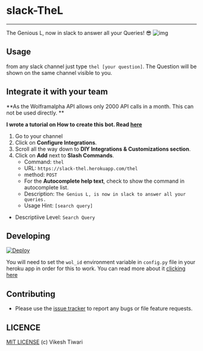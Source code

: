 # slack-TheL
--------------
The Genious L, now in slack to answer all your Queries! :sunglasses:
![img](https://github.com/vicky002/slack-TheL/raw/master/theL.gif)



## Usage

from any slack channel just type `thel [your question]`. The Question will be shown on the same channel visible to you.



## Integrate it with your team

**As the Wolframalpha API allows only 2000 API calls in a month. This can not be used directly. **

**I wrote a tutorial on How to create this bot. Read [here](http://eulercoder.me/posts/How-to-create-Slack-Bot-using-wolframalpha-API/)**


1. Go to your channel
2. Click on **Configure Integrations**.
3. Scroll all the way down to **DIY Integrations & Customizations section**.
4. Click on **Add** next to **Slash Commands**.
   - Command: `thel`
   - URL: `https://slack-thel.herokuapp.com/thel`
   - method: `POST`
   - For the **Autocomplete help text**, check to show the command in autocomplete list.
    - Description: `The Genius L, is now in slack to answer all your queries.`
    - Usage Hint: `[search query]`
  - Descriptiive Level: `Search Query`



## Developing

[![Deploy](https://www.herokucdn.com/deploy/button.png)](https://heroku.com/deploy)

You will need to set the `wol_id` environment variable in `config.py` file in your heroku app in order for this to work. You can read more about it [clicking here](https://devcenter.heroku.com/articles/config-vars#setting-up-config-vars-for-a-deployed-application)



## Contributing
- Please use the [issue tracker](https://github.com/vicky002/slack-TheL/issues) to report any bugs or file feature requests.

## LICENCE

[MIT LICENSE](https://github.com/vicky002/slack-TheL/blob/master/LICENSE) (c) Vikesh Tiwari
